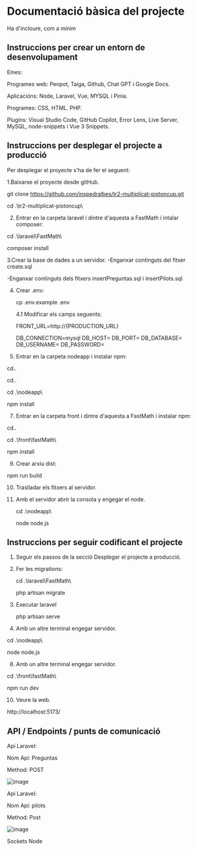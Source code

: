 # Documentació bàsica del projecte
Ha d'incloure, com a mínim
## Instruccions per crear un entorn de desenvolupament

Eines: 

Programes web: Penpot, Taiga, Github, Chat GPT i Google Docs. 

Aplicacións: Node, Laravel, Vue, MYSQL i Pinia. 

Programes: CSS, HTML. PHP.

Plugins: Visual Studio Code, GitHub Copilot, Error Lens, Live Server, MySQL, node-snippets i Vue 3 Snippets.

## Instruccions per desplegar el projecte a producció

Per desplegar el proyecte s'ha de fer el seguent:

1.Baixarse el proyecte desde gitHub.

 git clone https://github.com/inspedralbes/tr2-multiplicat-pistoncup.git
 
 cd .\tr2-multiplicat-pistoncup\

2. Entrar en la carpeta laravel i dintre d'aquesta a FastMath i intalar composer:
   
cd .\laravel\FastMath\

composer install

3.Crear la base de dades a un servidor.
  -Enganxar continguts del fitxer create.sql
  
  -Enganxar continguts dels fitxers insertPreguntas.sql i insertPilots.sql

4. Crear .env:
   
   cp .env.example .env
   
   4.1 Modificar els camps seguents:
   
     FRONT_URL=http://{PRODUCTION_URL}

     DB_CONNECTION=mysql
     DB_HOST=
     DB_PORT=
     DB_DATABASE=
     DB_USERNAME=
     DB_PASSWORD=

 6. Entrar en la carpeta nodeapp i instalar npm:
 
   cd..
   
   cd..
   
   cd .\nodeapp\
   
   npm install

 7. Entrar en la carpeta front i dintre d'aquesta a FastMath i instalar npm:

   cd..
   
   cd .\front\fastMath\
   
   npm install

 9. Crear arxiu dist:
  
   npm run build

10. Traslladar els fitxers al servidor.
   
11. Amb el servidor abrir la consola y engegar el node.

    cd .\nodeapp\
    
    node node.js



## Instruccions per seguir codificant el projecte

1. Seguir els passos de la secció Desplegar el projecte a producció.

2. Fer les migrations:

   cd .\laravel\FastMath\
   
   php artisan migrate
   
4. Executar laravel

    php artisan serve
   
6. Amb un altre terminal engegar servidor.

  cd .\nodeapp\
  
  node node.js

8. Amb un altre terminal engegar servidor.

  cd .\front\fastMath\
  
  npm run dev   
  
10. Veure la web.

  http://localhost:5173/


## API / Endpoints / punts de comunicació
Api Laravel:

 Nom Api: Preguntas
 
 Method: POST

 ![image](https://github.com/inspedralbes/tr2-multiplicat-pistoncup/assets/124352502/13fd826a-68f9-4e92-acdb-f7f15f9cdc6d)

Api Laravel:

Nom Api: pilots

Method: Post

![image](https://github.com/inspedralbes/tr2-multiplicat-pistoncup/assets/124352502/b53a0872-3009-4306-a787-413ea9e528ae)


 Sockets Node

 


